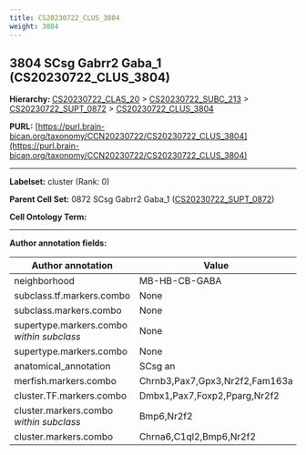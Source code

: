```yaml
---
title: CS20230722_CLUS_3804
weight: 3804
---
```

## 3804 SCsg Gabrr2 Gaba_1 (CS20230722_CLUS_3804)
<b>Hierarchy: </b>
[CS20230722_CLAS_20](../CS20230722_CLAS_20) >
[CS20230722_SUBC_213](../CS20230722_SUBC_213) >
[CS20230722_SUPT_0872](../CS20230722_SUPT_0872) >
[CS20230722_CLUS_3804](../CS20230722_CLUS_3804)

**PURL:** [https://purl.brain-bican.org/taxonomy/CCN20230722/CS20230722_CLUS_3804](https://purl.brain-bican.org/taxonomy/CCN20230722/CS20230722_CLUS_3804)

---


**Labelset:** cluster (Rank: 0)

**Parent Cell Set:** 0872 SCsg Gabrr2 Gaba_1 ([CS20230722_SUPT_0872](../CS20230722_SUPT_0872))



**Cell Ontology Term:** 

[MARKER GENES.]: #


---

[TRANSFERRED ANNOTATIONS.]: #


[AUTHOR ANNOTATION FIELDS.]: #


**Author annotation fields:**

| Author annotation | Value |
|-------------------|-------|
|neighborhood|MB-HB-CB-GABA|
|subclass.tf.markers.combo|None|
|subclass.markers.combo|None|
|supertype.markers.combo _within subclass_|None|
|supertype.markers.combo|None|
|anatomical_annotation|SCsg an|
|merfish.markers.combo|Chrnb3,Pax7,Gpx3,Nr2f2,Fam163a|
|cluster.TF.markers.combo|Dmbx1,Pax7,Foxp2,Pparg,Nr2f2|
|cluster.markers.combo _within subclass_|Bmp6,Nr2f2|
|cluster.markers.combo|Chrna6,C1ql2,Bmp6,Nr2f2|
